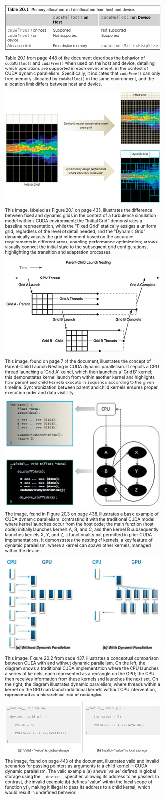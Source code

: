 ![Memory allocation and deallocation behavior of `cudaMalloc()` and `cudaFree()` from host and device.](./images/image1.jpg)

Table 20.1 from page 448 of the document describes the behavior of `cudaMalloc()` and `cudaFree()` when used on the host and device, detailing which operations are supported in each environment, in the context of CUDA dynamic parallelism. Specifically, it indicates that `cudaFree()` can only free memory allocated by `cudaMalloc()` in the same environment, and the allocation limit differs between host and device.

![Illustration comparing fixed versus dynamic grids for turbulence simulation, demonstrating adaptive mesh refinement for performance optimization.](./images/image2.jpg)

This image, labeled as Figure 20.1 on page 436, illustrates the difference between fixed and dynamic grids in the context of a turbulence simulation model within a CUDA environment; the "Initial Grid" demonstrates a baseline representation, while the "Fixed Grid" statically assigns a uniform grid, regardless of the level of detail needed, and the "Dynamic Grid" dynamically adjusts the grid refinement based on the accuracy requirements in different areas, enabling performance optimization; arrows visually connect the initial state to the subsequent grid configurations, highlighting the transition and adaptation processes.

![Parent-child kernel launch nesting demonstrating CUDA dynamic parallelism execution flow.](./images/image3.jpg)

This image, found on page 7 of the document, illustrates the concept of Parent-Child Launch Nesting in CUDA dynamic parallelism. It depicts a CPU thread launching a 'Grid A' kernel, which then launches a 'Grid B' kernel; this demonstrates kernel launch from within another kernel and highlights how parent and child kernels execute in sequence according to the given timeline. Synchronization between parent and child kernels ensures proper execution order and data visibility.

![Illustration of kernel nesting in CUDA dynamic parallelism, where kernel B launches child kernels X, Y, and Z.](./images/image4.jpg)

The image, found in Figure 20.3 on page 438, illustrates a basic example of CUDA dynamic parallelism, contrasting it with the traditional CUDA model where kernel launches occur from the host code; the main function (host code) initially launches kernels A, B, and C, and then kernel B subsequently launches kernels X, Y, and Z, a functionality not permitted in prior CUDA implementations. It demonstrates the nesting of kernels, a key feature of dynamic parallelism, where a kernel can spawn other kernels, managed within the device.

![Comparison of kernel launch patterns: (a) without dynamic parallelism and (b) with dynamic parallelism.](./images/image5.jpg)

This image, Figure 20.2 from page 437, illustrates a conceptual comparison between CUDA with and without dynamic parallelism. On the left, the diagram shows a traditional CUDA implementation where the CPU launches a series of kernels, each represented as a rectangle on the GPU; the CPU then receives information from these kernels and launches the next set. On the right, the diagram illustrates dynamic parallelism, where threads within a kernel on the GPU can launch additional kernels without CPU intervention, represented as a hierarchical tree of rectangles.

![Valid and invalid examples of passing pointers to child kernels in CUDA dynamic parallelism (Figure 20.5 from page 443).](./images/image6.jpg)

The image, found on page 443 of the document, illustrates valid and invalid scenarios for passing pointers as arguments to a child kernel in CUDA dynamic parallelism. The valid example (a) shows 'value' defined in global storage using the `__device__` specifier, allowing its address to be passed. In contrast, the invalid example (b) defines 'value' within the local scope of function y(), making it illegal to pass its address to a child kernel, which would result in undefined behavior.
